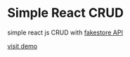 # Simple React CRUD

simple react js CRUD with [fakestore API](https://fakestoreapi.com/docs)

[visit demo](https://my-react-crud.netlify.app/)
